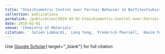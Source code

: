 ```yaml
---
title: "Stoichiometric Control over Ferroic Behavior in Ba(Titextsubscript1textendash xFetextsubscriptx)Otextsubscript3 Nanocrystals"
collection: publications
permalink: /publication/2019-02-01-Stoichiometric-Control-over-Ferroic-Behavior-in-BaTitextsubscript1textendash-xFetextsubscriptxOtextsubscript3-Nanocrystals
date: 2019-02-01
venue: 'Chemistry of Materials'
citation: ' Julien Lombardi,  Long Yang,  Frederick Pearsall,  Nasim Farahmand,  Zheng Gai,  Simon Billinge,  Stephen O&apos;Brien, &quot;Stoichiometric Control over Ferroic Behavior in Ba(Titextsubscript1textendash xFetextsubscriptx)Otextsubscript3 Nanocrystals.&quot; Chemistry of Materials, 2019.'
---
```

Use [Google Scholar](https://scholar.google.com/scholar?q=Stoichiometric+Control+over+Ferroic+Behavior+in+Ba(Titextsubscript1textendash+xFetextsubscriptx)Otextsubscript3+Nanocrystals){:target="_blank"} for full citation